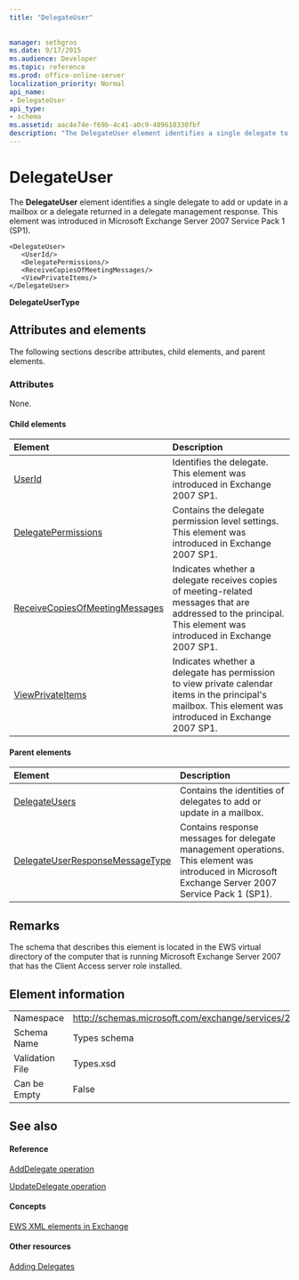```yaml
---
title: "DelegateUser"
 
 
manager: sethgros
ms.date: 9/17/2015
ms.audience: Developer
ms.topic: reference
ms.prod: office-online-server
localization_priority: Normal
api_name:
- DelegateUser
api_type:
- schema
ms.assetid: aac4e74e-f69b-4c41-a0c9-489610330fbf
description: "The DelegateUser element identifies a single delegate to add or update in a mailbox or a delegate returned in a delegate management response. This element was introduced in Microsoft Exchange Server 2007 Service Pack 1 (SP1)."
---
```


# DelegateUser

The **DelegateUser** element identifies a single delegate to add or update in a mailbox or a delegate returned in a delegate management response. This element was introduced in Microsoft Exchange Server 2007 Service Pack 1 (SP1). 
  
```
<DelegateUser>
   <UserId/>
   <DelegatePermissions/>
   <ReceiveCopiesOfMeetingMessages/>
   <ViewPrivateItems/>
</DelegateUser>
```

 **DelegateUserType**
## Attributes and elements

The following sections describe attributes, child elements, and parent elements.
  
### Attributes

None.
  
#### Child elements

|**Element**|**Description**|
|:-----|:-----|
|[UserId](userid.md) <br/> |Identifies the delegate. This element was introduced in Exchange 2007 SP1.  <br/> |
|[DelegatePermissions](delegatepermissions.md) <br/> |Contains the delegate permission level settings. This element was introduced in Exchange 2007 SP1.  <br/> |
|[ReceiveCopiesOfMeetingMessages](receivecopiesofmeetingmessages.md) <br/> |Indicates whether a delegate receives copies of meeting-related messages that are addressed to the principal. This element was introduced in Exchange 2007 SP1.  <br/> |
|[ViewPrivateItems](viewprivateitems.md) <br/> |Indicates whether a delegate has permission to view private calendar items in the principal's mailbox. This element was introduced in Exchange 2007 SP1.  <br/> |
   
#### Parent elements

|**Element**|**Description**|
|:-----|:-----|
|[DelegateUsers](delegateusers.md) <br/> |Contains the identities of delegates to add or update in a mailbox.  <br/> |
|[DelegateUserResponseMessageType](delegateuserresponsemessagetype.md) <br/> |Contains response messages for delegate management operations. This element was introduced in Microsoft Exchange Server 2007 Service Pack 1 (SP1).  <br/> |
   
## Remarks

The schema that describes this element is located in the EWS virtual directory of the computer that is running Microsoft Exchange Server 2007 that has the Client Access server role installed.
  
## Element information

|||
|:-----|:-----|
|Namespace  <br/> |http://schemas.microsoft.com/exchange/services/2006/types  <br/> |
|Schema Name  <br/> |Types schema  <br/> |
|Validation File  <br/> |Types.xsd  <br/> |
|Can be Empty  <br/> |False  <br/> |
   
## See also

#### Reference

[AddDelegate operation](adddelegate-operation.md)
  
[UpdateDelegate operation](updatedelegate-operation.md)
#### Concepts

[EWS XML elements in Exchange](ews-xml-elements-in-exchange.md)
#### Other resources

[Adding Delegates](http://msdn.microsoft.com/library/3a744150-66a3-4a13-9433-793603ba5038%28Office.15%29.aspx)

